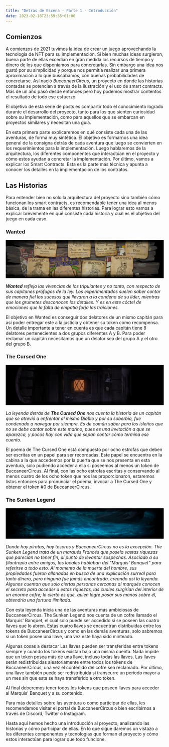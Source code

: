 ```yaml
---
title: "Detras de Escena - Parte 1 - Introducción"
date: 2023-02-18T23:59:35+01:00
---
```


## Comienzos ## 
A comienzos de 2021 tuvimos la idea de crear un juego aprovechando la tecnología de NFT para su implementación. Si bien muchas ideas surgieron, buena parte de ellas excedían en gran medida los recursos de tiempo y dinero de los que disponíamos para concretarlas. Sin embargo una idea nos gustó por su simplicidad y porque nos permitía realizar una primera aproximación a lo que buscábamos, con buenas probabilidades de concretarse. Así nació *BuccaneerCircus*, un proyecto en donde las historias contadas se potencian a través de la ilustración y el uso de smart contracts.
Más de un año pasó desde entonces pero hoy podemos mostrar contentos el resultado de todo ese esfuerzo.

El objetivo de esta serie de posts es compartir todo el conocimiento logrado durante el desarrollo del proyecto, tanto para los que sienten curiosidad sobre su implementación, como para aquellos que se embarcan en proyectos similares y necesitan una guía.

En esta primera parte explicaremos en qué consiste cada una de las aventuras, de forma muy sintética. El objetivo es formarnos una idea general de la consigna detrás de cada aventura que luego se convierten en los requerimientos para la implementación.
Luego hablaremos de la arquitectura, los diferentes componentes que interactúan en el proyecto y cómo estos ayudan a concretar la implementación.
Por último, vamos a explicar los Smart Contracts. Esta es la parte más técnica y apunta a conocer los detalles en la implementación de los contratos.

## Las Historias ##
Para entender bien no solo la arquitectura del proyecto sino también cómo funcionan los smart contracts, es recomendable tener una idea al menos básica, de la trama en las diferentes historias. Para lograr esto vamos a explicar brevemente en qué consiste cada historia y cuál es el objetivo del juego en cada caso.

### Wanted ###

![Wanted Captains](/posts/projects/bc/wanted_banner.png)

***Wanted** refleja las vivencias de los tripulantes y no tanto, con respecto de sus capitanes prófugos de la ley. Los experimentados suelen saber contar de manera fiel los sucesos que llevaron a la condena de su líder, mientras que los grumetes desconocen los detalles. Y es en este cóctel de emociones que la falta de empatía forja las traiciones.*

El objetivo en Wanted es conseguir dos delatores de un mismo capitán para así poder entregar este a la justicia y obtener su token como recompensa.
Un detalle importante a tener en cuenta es que cada capitán tiene 8 delatores pertenecientes a dos grupos diferentes A y B. Para poder reclamar un capitán necesitamos que un delator sea del grupo A y el otro del grupo B.

### The Cursed One ###

![The Cursed One](/posts/projects/bc/the-cursed-one_banner.png)

*La leyenda detrás de **The Cursed One** nos cuenta la historia de un capitán que se atrevió a enfrentar al mismo Diablo y por su soberbia, fue condenado a navegar por siempre. Es de común saber para los isleños que no se debe cantar sobre este marino, pues es una invitación a que se aparezca, y pocos hay con vida que sepan contar cómo termina ese cuento.*

El poema de The Cursed One está compuesto por ocho estrofas que deben ser escritas en un papel para ser recordadas. Este papel se encuentra en la cabina a la que accedemos por la puerta que se nos presenta en esta aventura, solo pudiendo acceder a ella si poseemos al menos un token de BuccaneerCircus.
Al final, con las ocho estrofas escritas y conservando al menos cuatro de los ocho token que nos las proporcionaron, estaremos listos entonces para pronunciar el poema, invocar a The Cursed One y obtener el token #0 de BuccaneerCircus.

### The Sunken Legend ###

![The Sunken Legend](/posts/projects/bc/the-sunken-legend_banner.png)

*Donde hay piratas, hay tesoros y BuccaneerCircus no es la excepción.
The Sunken Legend  trata de un marqués Francés que poseía vastas riquezas que parecían no tener fin, al punto de levantar sospechas. Asociado a su filantropía entre amigos, los locales hablaban del "Marquis' Banquet" para referirse a todo esto. Al momento de la muerte del hombre, sus propiedades fueron allanadas en busca de una explicación surreal para tanto dinero, pero ninguna fue jamás encontrada, creando así la leyenda.
Algunos cuentan que solo ciertas personas cercanas al marqués conocen el secreto para acceder a estas riquezas, las cuales surgirían del interior de un enorme cofre; lo cierto es que, quien logre posar sus manos sobre él, obtendría una fortuna ilimitada.*

Con esta leyenda inicia una de las aventuras más ambiciosas de BuccaneerCircus.
The Sunken Legend nos cuenta de un cofre llamado el Marquis' Banquet, el cual solo puede ser accedido si se poseen las cuatro llaves que lo abren. Estas cuatro llaves se encuentran distribuidas entre los tokens de BuccaneerCircus y como en las demás aventuras, solo sabremos si un token posee una llave, una vez este haya sido minteado.

Algunas cosas a destacar
Las llaves pueden ser transferidas entre tokens siempre y cuando los tokens existan bajo una misma cuenta.
Nada impide que un token posea más de una llave, incluso todas las llaves.
Las llaves serán redistribuidas aleatoriamente entre todos los tokens de BuccaneerCircus, una vez el contenido del cofre sea reclamado.
Por último, una llave también puede ser redistribuida si transcurre un periodo mayor a un mes sin que esta se haya transferido a otro token.

Al final deberemos tener todos los tokens que poseen llaves para acceder al Marquis' Banquet y a su contenido.

Para más detalles sobre las aventura o como participar de ellas, les recomendamos visitar el portal de BuccaneerCircus o bien escribirnos a través de Discord, Twitter o Instagram.

Hasta aquí hemos hecho una introducción al proyecto, analizando las historias y cómo participar de ellas. En lo que sigue daremos un vistazo a los diferentes componentes y tecnologías que forman el proyecto y cómo estos interactúan para lograr que todo funcione.

